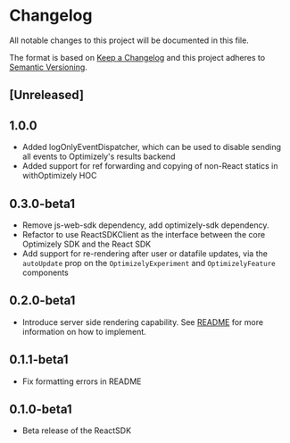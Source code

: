 # Changelog
All notable changes to this project will be documented in this file.

The format is based on [Keep a Changelog](http://keepachangelog.com/en/1.0.0/)
and this project adheres to [Semantic Versioning](http://semver.org/spec/v2.0.0.html).

## [Unreleased]

## 1.0.0
* Added logOnlyEventDispatcher, which can be used to disable sending all events to Optimizely's results backend
* Added support for ref forwarding and copying of non-React statics in withOptimizely HOC

## 0.3.0-beta1
* Remove js-web-sdk dependency, add optimizely-sdk dependency.
* Refactor to use ReactSDKClient as the interface between the core Optimizely SDK and the React SDK
* Add support for re-rendering after user or datafile updates, via the `autoUpdate` prop on the `OptimizelyExperiment` and `OptimizelyFeature` components

## 0.2.0-beta1
* Introduce server side rendering capability.  See [README](./README.md) for more information on how to implement.

## 0.1.1-beta1
* Fix formatting errors in README

## 0.1.0-beta1
* Beta release of the ReactSDK

